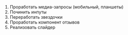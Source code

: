 1. Проработать медиа-запросы (мобильный, планшеты)
2. Починить инпуты
3. Переработать звездочки
4. Проработать компонент отзывов
5. Реализовать слайдер
